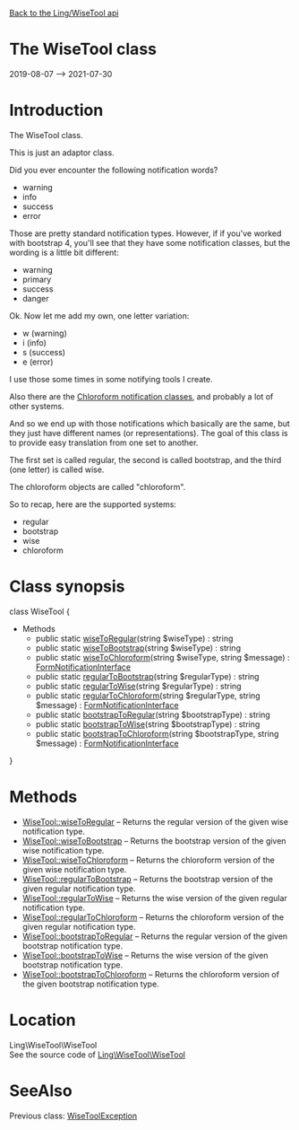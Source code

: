 [Back to the Ling/WiseTool api](https://github.com/lingtalfi/WiseTool/blob/master/doc/api/Ling/WiseTool.md)



The WiseTool class
================
2019-08-07 --> 2021-07-30






Introduction
============

The WiseTool class.

This is just an adaptor class.


Did you ever encounter the following notification words?

- warning
- info
- success
- error

Those are pretty standard notification types.
However, if if you've worked with bootstrap 4, you'll see that they have some notification classes, but the wording
is a little bit different:

- warning
- primary
- success
- danger

Ok.
Now let me add my own, one letter variation:

- w (warning)
- i (info)
- s (success)
- e (error)


I use those some times in some notifying tools I create.



Also there are the [Chloroform notification classes](https://github.com/lingtalfi/Chloroform/blob/master/doc/pages/chloroform-array.md), and probably a lot of other systems.


And so we end up with those notifications which basically are the same, but they just have different names (or representations).
The goal of this class is to provide easy translation from one set to another.

The first set is called regular, the second is called bootstrap, and the third (one letter) is called wise.

The chloroform objects are called "chloroform".



So to recap, here are the supported systems:

- regular
- bootstrap
- wise
- chloroform



Class synopsis
==============


class <span class="pl-k">WiseTool</span>  {

- Methods
    - public static [wiseToRegular](https://github.com/lingtalfi/WiseTool/blob/master/doc/api/Ling/WiseTool/WiseTool/wiseToRegular.md)(string $wiseType) : string
    - public static [wiseToBootstrap](https://github.com/lingtalfi/WiseTool/blob/master/doc/api/Ling/WiseTool/WiseTool/wiseToBootstrap.md)(string $wiseType) : string
    - public static [wiseToChloroform](https://github.com/lingtalfi/WiseTool/blob/master/doc/api/Ling/WiseTool/WiseTool/wiseToChloroform.md)(string $wiseType, string $message) : [FormNotificationInterface](https://github.com/lingtalfi/Chloroform/blob/master/doc/api/Ling/Chloroform/FormNotification/FormNotificationInterface.md)
    - public static [regularToBootstrap](https://github.com/lingtalfi/WiseTool/blob/master/doc/api/Ling/WiseTool/WiseTool/regularToBootstrap.md)(string $regularType) : string
    - public static [regularToWise](https://github.com/lingtalfi/WiseTool/blob/master/doc/api/Ling/WiseTool/WiseTool/regularToWise.md)(string $regularType) : string
    - public static [regularToChloroform](https://github.com/lingtalfi/WiseTool/blob/master/doc/api/Ling/WiseTool/WiseTool/regularToChloroform.md)(string $regularType, string $message) : [FormNotificationInterface](https://github.com/lingtalfi/Chloroform/blob/master/doc/api/Ling/Chloroform/FormNotification/FormNotificationInterface.md)
    - public static [bootstrapToRegular](https://github.com/lingtalfi/WiseTool/blob/master/doc/api/Ling/WiseTool/WiseTool/bootstrapToRegular.md)(string $bootstrapType) : string
    - public static [bootstrapToWise](https://github.com/lingtalfi/WiseTool/blob/master/doc/api/Ling/WiseTool/WiseTool/bootstrapToWise.md)(string $bootstrapType) : string
    - public static [bootstrapToChloroform](https://github.com/lingtalfi/WiseTool/blob/master/doc/api/Ling/WiseTool/WiseTool/bootstrapToChloroform.md)(string $bootstrapType, string $message) : [FormNotificationInterface](https://github.com/lingtalfi/Chloroform/blob/master/doc/api/Ling/Chloroform/FormNotification/FormNotificationInterface.md)

}






Methods
==============

- [WiseTool::wiseToRegular](https://github.com/lingtalfi/WiseTool/blob/master/doc/api/Ling/WiseTool/WiseTool/wiseToRegular.md) &ndash; Returns the regular version of the given wise notification type.
- [WiseTool::wiseToBootstrap](https://github.com/lingtalfi/WiseTool/blob/master/doc/api/Ling/WiseTool/WiseTool/wiseToBootstrap.md) &ndash; Returns the bootstrap version of the given wise notification type.
- [WiseTool::wiseToChloroform](https://github.com/lingtalfi/WiseTool/blob/master/doc/api/Ling/WiseTool/WiseTool/wiseToChloroform.md) &ndash; Returns the chloroform version of the given wise notification type.
- [WiseTool::regularToBootstrap](https://github.com/lingtalfi/WiseTool/blob/master/doc/api/Ling/WiseTool/WiseTool/regularToBootstrap.md) &ndash; Returns the bootstrap version of the given regular notification type.
- [WiseTool::regularToWise](https://github.com/lingtalfi/WiseTool/blob/master/doc/api/Ling/WiseTool/WiseTool/regularToWise.md) &ndash; Returns the wise version of the given regular notification type.
- [WiseTool::regularToChloroform](https://github.com/lingtalfi/WiseTool/blob/master/doc/api/Ling/WiseTool/WiseTool/regularToChloroform.md) &ndash; Returns the chloroform version of the given regular notification type.
- [WiseTool::bootstrapToRegular](https://github.com/lingtalfi/WiseTool/blob/master/doc/api/Ling/WiseTool/WiseTool/bootstrapToRegular.md) &ndash; Returns the regular version of the given bootstrap notification type.
- [WiseTool::bootstrapToWise](https://github.com/lingtalfi/WiseTool/blob/master/doc/api/Ling/WiseTool/WiseTool/bootstrapToWise.md) &ndash; Returns the wise version of the given bootstrap notification type.
- [WiseTool::bootstrapToChloroform](https://github.com/lingtalfi/WiseTool/blob/master/doc/api/Ling/WiseTool/WiseTool/bootstrapToChloroform.md) &ndash; Returns the chloroform version of the given bootstrap notification type.





Location
=============
Ling\WiseTool\WiseTool<br>
See the source code of [Ling\WiseTool\WiseTool](https://github.com/lingtalfi/WiseTool/blob/master/WiseTool.php)



SeeAlso
==============
Previous class: [WiseToolException](https://github.com/lingtalfi/WiseTool/blob/master/doc/api/Ling/WiseTool/Exception/WiseToolException.md)<br>
